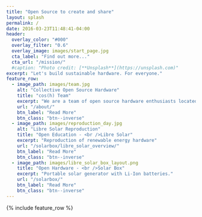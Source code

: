 ```yaml
---
title: "Open Source to create and share"
layout: splash
permalink: /
date: 2016-03-23T11:48:41-04:00
header:
  overlay_color: "#000"
  overlay_filter: "0.6"
  overlay_image: images/start_page.jpg
  cta_label: "Find out more..."
  cta_url: "/mission/"
  #caption: "Photo credit: [**Unsplash**](https://unsplash.com)"
excerpt: "Let's build sustainable hardware. For everyone."
feature_row:
  - image_path: images/team.jpg
    alt: "Collective Open Source Hardware"
    title: "cos(h) Team"
    excerpt: "We are a team of open source hardware enthusiasts located in Hamburg."
    url: "/about/"
    btn_label: "Read More"
    btn_class: "btn--inverse"
  - image_path: images/reproduction_day.jpg
    alt: "Libre Solar Reproduction"
    title: "Open Education - <br />Libre Solar"
    excerpt: "Reproduction of renewable energy hardware"
    url: "/solarbox/libre_solar_overview/"
    btn_label: "Read More"
    btn_class: "btn--inverse"
  - image_path: images/libre_solar_box_layout.png
    title: "Open Hardware - <br />Solar Box"
    excerpt: "Portable solar generator with Li-Ion batteries."
    url: "/solarbox/"
    btn_label: "Read More"
    btn_class: "btn--inverse"
---
```


{% include feature_row %}

